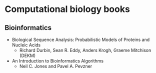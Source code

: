 # Computational biology books

## Bioinformatics

- Biological Sequence Analysis: Probabilistic Models of Proteins and Nucleic Acids
    - Richard Durbin, Sean R. Eddy, Anders Krogh, Graeme Mitchison (DEKM)
- An Introduction to Bioinformatics Algorithms
    - Neil C. Jones and Pavel A. Pevzner